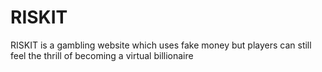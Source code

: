 # RISKIT
RISKIT is a gambling website which uses fake money but players can still feel the thrill of becoming a virtual billionaire
